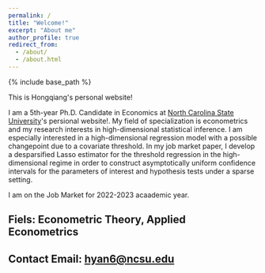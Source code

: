 ```yaml
---
permalink: /
title: "Welcome!"
excerpt: "About me"
author_profile: true
redirect_from: 
  - /about/
  - /about.html
---
```

{% include base_path %}

This is Hongqiang's personal website! 

I am a 5th-year Ph.D. Candidate in Economics at [North Carolina State University](https://cals.ncsu.edu/agricultural-and-resource-economics/people/hyan6/)'s persional website!. My field of specialization is econometrics and my research interests in high-dimensional statistical inference. I am especially interested in a high-dimensional regression model with a possible changepoint due to a covariate threshold. In my job market paper, I develop a desparsified Lasso estimator for the threshold regression in the high-dimensional regime in order to construct asymptotically uniform confidence intervals for the parameters of interest and hypothesis tests under a sparse setting.

I am on the Job Market for 2022-2023 acaademic year.


## Fiels: Econometric Theory, Applied Econometrics
## Contact Email: hyan6@ncsu.edu

